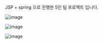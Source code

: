 JSP + spring 으로 진행한 5인 팀 프로젝트 입니다.


![image](https://github.com/syh0726/SAProject/assets/66738912/02238a45-0ac3-4e1c-adec-ce95cf5b52af)

![image](https://github.com/syh0726/SAProject/assets/66738912/1cb5f51e-4cb4-426b-a581-3cd486f43d21)

![image](https://github.com/syh0726/SAProject/assets/66738912/168bfd7f-e88b-4f5d-a2c5-d251538d776d)
